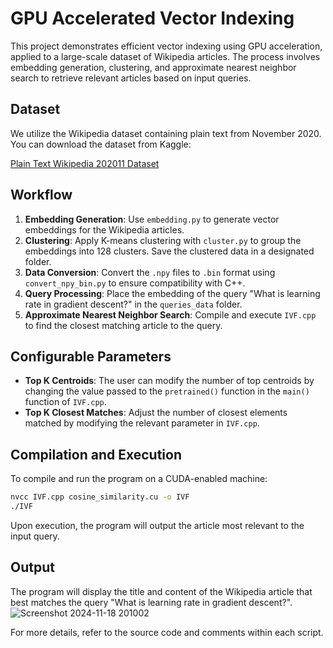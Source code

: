 
# GPU Accelerated Vector Indexing

This project demonstrates efficient vector indexing using GPU acceleration, applied to a large-scale dataset of Wikipedia articles. The process involves embedding generation, clustering, and approximate nearest neighbor search to retrieve relevant articles based on input queries.

## Dataset

We utilize the Wikipedia dataset containing plain text from November 2020. You can download the dataset from Kaggle:

[Plain Text Wikipedia 202011 Dataset](https://www.kaggle.com/datasets/ltcmdrdata/plain-text-wikipedia-202011/data)

## Workflow

1. **Embedding Generation**: Use `embedding.py` to generate vector embeddings for the Wikipedia articles.
2. **Clustering**: Apply K-means clustering with `cluster.py` to group the embeddings into 128 clusters. Save the clustered data in a designated folder.
3. **Data Conversion**: Convert the `.npy` files to `.bin` format using `convert_npy_bin.py` to ensure compatibility with C++.
4. **Query Processing**: Place the embedding of the query "What is learning rate in gradient descent?" in the `queries_data` folder.
5. **Approximate Nearest Neighbor Search**: Compile and execute `IVF.cpp` to find the closest matching article to the query.

## Configurable Parameters

- **Top K Centroids**: The user can modify the number of top centroids by changing the value passed to the `pretrained()` function in the `main()` function of `IVF.cpp`.
- **Top K Closest Matches**: Adjust the number of closest elements matched by modifying the relevant parameter in `IVF.cpp`.

## Compilation and Execution

To compile and run the program on a CUDA-enabled machine:

```bash
nvcc IVF.cpp cosine_similarity.cu -o IVF
./IVF
```

Upon execution, the program will output the article most relevant to the input query.

## Output

The program will display the title and content of the Wikipedia article that best matches the query "What is learning rate in gradient descent?".
![Screenshot 2024-11-18 201002](https://github.com/user-attachments/assets/4be1e7a9-3e6e-4e65-9e68-0c65c89a770b)


For more details, refer to the source code and comments within each script.

